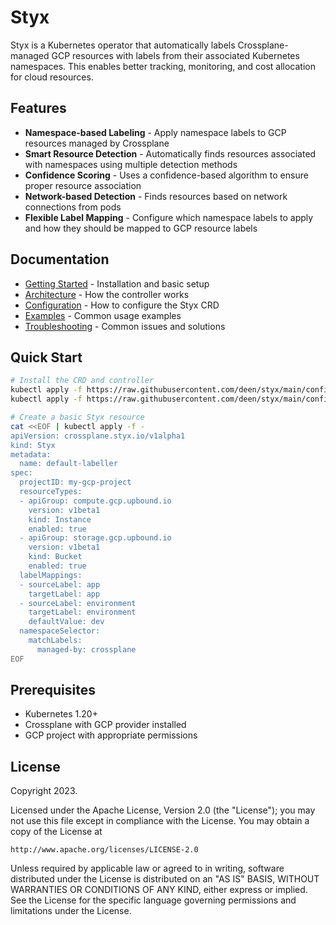 # Styx

Styx is a Kubernetes operator that automatically labels Crossplane-managed GCP resources with labels from their associated Kubernetes namespaces. This enables better tracking, monitoring, and cost allocation for cloud resources.

## Features

- **Namespace-based Labeling** - Apply namespace labels to GCP resources managed by Crossplane
- **Smart Resource Detection** - Automatically finds resources associated with namespaces using multiple detection methods
- **Confidence Scoring** - Uses a confidence-based algorithm to ensure proper resource association
- **Network-based Detection** - Finds resources based on network connections from pods
- **Flexible Label Mapping** - Configure which namespace labels to apply and how they should be mapped to GCP resource labels

## Documentation

- [Getting Started](docs/getting-started.md) - Installation and basic setup
- [Architecture](docs/architecture.md) - How the controller works
- [Configuration](docs/configuration.md) - How to configure the Styx CRD
- [Examples](docs/examples.md) - Common usage examples
- [Troubleshooting](docs/troubleshooting.md) - Common issues and solutions

## Quick Start

```bash
# Install the CRD and controller
kubectl apply -f https://raw.githubusercontent.com/deen/styx/main/config/crd/bases/crossplane.styx.io_styxs.yaml
kubectl apply -f https://raw.githubusercontent.com/deen/styx/main/config/deploy/deployment.yaml

# Create a basic Styx resource
cat <<EOF | kubectl apply -f -
apiVersion: crossplane.styx.io/v1alpha1
kind: Styx
metadata:
  name: default-labeller
spec:
  projectID: my-gcp-project
  resourceTypes:
  - apiGroup: compute.gcp.upbound.io
    version: v1beta1
    kind: Instance
    enabled: true
  - apiGroup: storage.gcp.upbound.io
    version: v1beta1
    kind: Bucket
    enabled: true
  labelMappings:
  - sourceLabel: app
    targetLabel: app
  - sourceLabel: environment
    targetLabel: environment
    defaultValue: dev
  namespaceSelector:
    matchLabels:
      managed-by: crossplane
EOF
```

## Prerequisites

- Kubernetes 1.20+
- Crossplane with GCP provider installed
- GCP project with appropriate permissions

## License

Copyright 2023.

Licensed under the Apache License, Version 2.0 (the "License");
you may not use this file except in compliance with the License.
You may obtain a copy of the License at

    http://www.apache.org/licenses/LICENSE-2.0

Unless required by applicable law or agreed to in writing, software
distributed under the License is distributed on an "AS IS" BASIS,
WITHOUT WARRANTIES OR CONDITIONS OF ANY KIND, either express or implied.
See the License for the specific language governing permissions and
limitations under the License. 